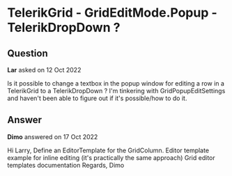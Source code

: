 # TelerikGrid - GridEditMode.Popup - TelerikDropDown ?

## Question

**Lar** asked on 12 Oct 2022

Is it possible to change a textbox in the popup window for editing a row in a TelerikGrid to a TelerikDropDown ? I'm tinkering with GridPopupEditSettings and haven't been able to figure out if it's possible/how to do it.

## Answer

**Dimo** answered on 17 Oct 2022

Hi Larry, Define an EditorTemplate for the GridColumn. Editor template example for inline editing (it's practically the same approach) Grid editor templates documentation Regards, Dimo
